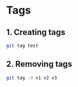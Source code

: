 # Tags

## 1. Creating tags
```bash
git tag test
```

## 2. Removing tags
```bash
git tag -d v1 v2 v3
````
